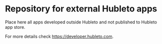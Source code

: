# Repository for external Hubleto apps

Place here all apps developed outside Hubleto and not published to Hubleto app store.

For more details check https://developer.hubleto.com.